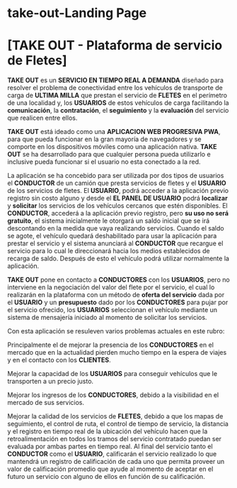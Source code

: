 # take-out-Landing Page

# [TAKE OUT - Plataforma de servicio de Fletes]

**TAKE OUT** es un **SERVICIO EN TIEMPO REAL A DEMANDA** diseñado para resolver el problema de conectividad entre los vehículos de transporte de carga de **ULTIMA MILLA** que prestan el servicio de **FLETES** en el perímetro de una localidad y, los **USUARIOS** de estos vehículos de carga facilitando la **comunicación**, la **contratación**, el **seguimiento** y la **evaluación** del servicio que realicen entre ellos.

**TAKE OUT** está ideado como una **APLICACION WEB PROGRESIVA PWA**, para que pueda funcionar en la gran mayoría de navegadores y se comporte en los dispositivos móviles como una aplicación nativa.
**TAKE OUT** se ha desarrollado para que cualquier persona pueda utilizarlo e inclusive pueda funcionar si el usuario no esta conectado a la red.

La aplicación se ha concebido para ser utilizada por dos tipos de usuarios el **CONDUCTOR** de un camión que presta servicios de fletes y el **USUARIO** de los servicios de fletes.
El **USUARIO**, podrá acceder a la aplicación previo registro sin costo alguno y desde el **EL PANEL DE USUARIO** podrá **localizar** y **solicitar** los servicios de los vehículos cercanos que estén disponibles.
El **CONDUCTOR**, accederá a la aplicación previo registro, pero **su uso no será gratuito**, el sistema inicialmente le otorgará un saldo inicial que se irá descontando en la medida que vaya realizando servicios. Cuando el saldo se agote,
el vehículo quedará deshabilitado para usar la aplicación para prestar el servicio y el sistema anunciará al **CONDUCTOR** que recargue el servicio para lo cual le direccionará hacia los medios establecidos de recarga de saldo.
Después de esto el vehículo podrá utilizar normalmente la aplicación.

**TAKE OUT** pone en contacto a **CONDUCTORES** con los **USUARIOS**, pero no interviene en la negociación del valor del flete por el servicio, el cual lo realizarán en la plataforma con un método de **oferta del servicio** dada por el **USUARIO** y un **presupuesto** dado por los **CONDUCTORES** para pujar por el servicio ofrecido,
los **USUARIOS** seleccionan el vehículo mediante un sistema de mensajería iniciado al momento de solicitar los servicios.

Con esta aplicación se resuleven varios problemas actuales en este rubro:

Principalmente el de mejorar la presencia de los **CONDUCTORES** en el mercado que en la actualidad pierden mucho tiempo en la espera de viajes y en el contacto con los **CLIENTES**.

Mejorar la capacidad de los **USUARIOS** para conseguir vehículos que le transporten a un precio justo.

Mejorar los ingresos de los **CONDUCTORES**, debido a la visibilidad en el mercado de sus servicios.

Mejorar la calidad de los servicios de **FLETES**, debido a que los mapas de seguimiento, el control de ruta, el control de tiempo de servicio, la distancia y el registro en tiempo real de la ubicación del vehículo hacen que la retroalimentación en todos los tramos del servicio contratado puedan ser evaluada por ambas partes en tiempo real.
Al final del servicio tanto el **CONDUCTOR** como el **USUARIO**, calificarán el servicio realizado lo que mantendrá un registro de calificación de cada uno que permita proveer un valor de calificación promedio que ayude al momento de aceptar en el futuro un servicio con alguno de ellos en función de su calificación.
